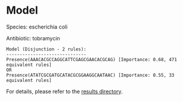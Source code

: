 
# Model

Species: escherichia coli

Antibiotic: tobramycin

```
Model (Disjunction - 2 rules):
------------------------------
Presence(AAACACGCCAGGCATTCGAGCGAACACGCAG) [Importance: 0.68, 471 equivalent rules]
OR
Presence(ATATCGCGATGCATACGCGGAAGGCAATAAC) [Importance: 0.55, 33 equivalent rules]

```

For details, please refer to the [results directory](../../../../../results/scm_b/escherichia+coli/tobramycin/repeat_8/).

